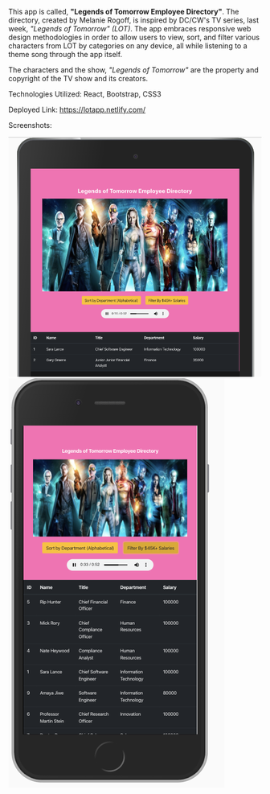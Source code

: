This app is called, **"Legends of Tomorrow Employee Directory"**. The directory, created by Melanie Rogoff, is inspired by DC/CW's TV series, last week, *"Legends of Tomorrow" (LOT)*. The app embraces responsive web design methodologies in order to allow users to view, sort, and filter various characters from LOT by categories on any device, all while listening to a theme song through the app itself.

The characters and the show, *"Legends of Tomorrow"* are the property and copyright of the TV show and its creators.

Technologies Utilized: React, Bootstrap, CSS3

Deployed Link: https://lotapp.netlify.com/

Screenshots:

![ipad](public/screenshots/ipad.png)
![iphone](public/screenshots/iphone.png)

